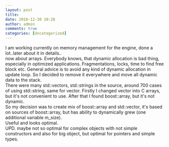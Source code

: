 ```yaml
---
layout: post
title:
date: 2010-12-30 10:28
author: admin
comments: true
categories: [Uncategorized]
---
```

I am working currently on memory management for the engine, done a lot..later about it in details.. <br />  now about arrays. Everybody knows, that dynamic allocation is bad thing, especially in optimized applications. Fragmentations, locks, time to find free block etc. General advice is to avoid any kind of dynamic allocation in update loop. So I decided to remove it everywhere and move all dynamic data to the stack.  <br />   There were many std::vectors, std::strings in the source, around 700 cases of using std::string, same for vector. Firstly I changed vector into C arrays, but it's not convenient to use. After that I found boost::array, but it's not dynamic.  <br />  So my decision was to create mix of boost::array and std::vector, it's based on sources of boost::array, but has ability to dynamically grew (one additional variable m_size).  <br />  Useful and looks optimal.   <br />  UPD. maybe not so optimal for complex objects with not simple constructors and also for big object, but optimal for pointers and simple types.
